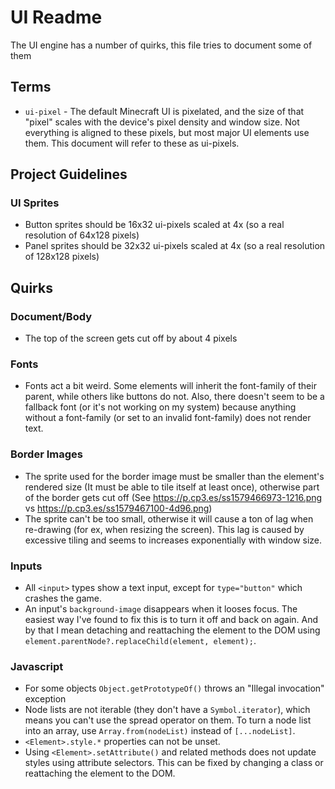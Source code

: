 UI Readme
=========

The UI engine has a number of quirks, this file tries to document some of them

## Terms
 - `ui-pixel` - The default Minecraft UI is pixelated, and the size of that "pixel" scales with the device's pixel density and window size. Not everything is aligned to these pixels, but most major UI elements use them. This document will refer to these as ui-pixels.

## Project Guidelines

### UI Sprites
 - Button sprites should be 16x32 ui-pixels scaled at 4x (so a real resolution of 64x128 pixels)
 - Panel sprites should be 32x32 ui-pixels scaled at 4x (so a real resolution of 128x128 pixels)

## Quirks

### Document/Body
 - The top of the screen gets cut off by about 4 pixels

### Fonts
 - Fonts act a bit weird. Some elements will inherit the font-family of their parent, while others like buttons do not. Also, there doesn't seem to be a fallback font (or it's not working on my system) because anything without a font-family (or set to an invalid font-family) does not render text.

### Border Images
 - The sprite used for the border image must be smaller than the element's rendered size (It must be able to tile itself at least once), otherwise part of the border gets cut off (See https://p.cp3.es/ss1579466973-1216.png vs https://p.cp3.es/ss1579467100-4d96.png)
 - The sprite can't be too small, otherwise it will cause a ton of lag when re-drawing (for ex, when resizing the screen). This lag is caused by excessive tiling and seems to increases exponentially with window size.

### Inputs
 - All `<input>` types show a text input, except for `type="button"` which crashes the game.
 - An input's `background-image` disappears when it looses focus. The easiest way I've found to fix this is to turn it off and back on again. And by that I mean detaching and reattaching the element to the DOM using `element.parentNode?.replaceChild(element, element);`.

### Javascript
 - For some objects `Object.getPrototypeOf()` throws an "Illegal invocation" exception
 - Node lists are not iterable (they don't have a `Symbol.iterator`), which means you can't use the spread operator on them. To turn a node list into an array, use `Array.from(nodeList)` instead of `[...nodeList]`.
 - `<Element>.style.*` properties can not be unset.
 - Using `<Element>.setAttribute()` and related methods does not update styles using attribute selectors. This can be fixed by changing a class or reattaching the element to the DOM.
